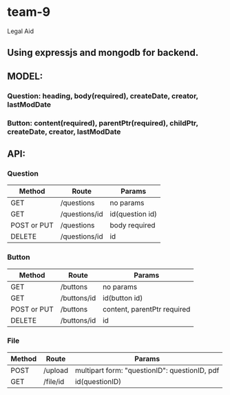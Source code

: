 # team-9
Legal Aid

## Using expressjs and mongodb for backend.

## MODEL:
### Question: heading, body(required), createDate, creator, lastModDate
### Button: content(required), parentPtr(required), childPtr, createDate, creator, lastModDate

## API:
### Question
|    **Method**    | **Route** | **Params** |
|----------------|------------|-----------|
| GET  | /questions | no params |
| GET      | /questions/id   | id(question id)|
| POST or PUT | /questions  | body required|
| DELETE | /questions/id  | id |

### Button
|    **Method**    | **Route** | **Params** |
|----------------|------------|-----------|
| GET  | /buttons | no params |
| GET      | /buttons/id  | id(button id) |
| POST or PUT | /buttons  | content, parentPtr required|
| DELETE | /buttons/id  | id |
### File
|    **Method**    | **Route** | **Params** |
|----------------|------------|-----------|
| POST  | /upload | multipart form: "questionID": questionID, pdf|
| GET      | /file/id  | id(questionID)|
